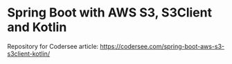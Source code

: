# Spring Boot with AWS S3, S3Client and Kotlin
Repository for Codersee article: https://codersee.com/spring-boot-aws-s3-s3client-kotlin/ 
